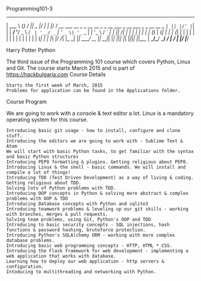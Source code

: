Programming101-3

______                                              _               __  _____  __  
| ___ \                                            (_)             /  ||  _  |/  |
| |_/ / __ ___   __ _ _ __ __ _ _ __ ___  _ __ ___  _ _ __   __ _  `| || |/' |`| |
|  __/ '__/ _ \ / _` | '__/ _` | '_ ` _ \| '_ ` _ \| | '_ \ / _` |  | ||  /| | | |
| |  | | | (_) | (_| | | | (_| | | | | | | | | | | | | | | | (_| | _| |\ |_/ /_| |_
\_|  |_|  \___/ \__, |_|  \__,_|_| |_| |_|_| |_| |_|_|_| |_|\__, | \___/\___/ \___/
                 __/ |                                       __/ |
                |___/                                       |___/

Harry Potter Python

The third issue of the Programming 101 course which covers Python, Linux and Git. The course starts March 2015 and is part of https://hackbulgaria.com
Course Details

    Starts the first week of March, 2015
    Problems for application can be found in the Applications folder.

Course Program

We are going to work with a console & text editor a lot. Linux is a mandatory operating system for this course.

    Introducing basic git usage - how to install, configure and clone stuff.
    Introducing the editors we are going to work with - Sublime Text & Atom
    We will start with basic Python tasks, to get familiar with the syntax and basic Python structures
    Introducing PEP8 formatting & plugins. Getting religious about PEP8.
    Introducing Linux & the shell - basic commands. We will install and compile a lot of things!
    Introducing TDD (Test Driven Development) as a way of living & coding. Getting religious about TDD.
    Solving lots of Python problems with TDD.
    Introducing OOP concepts in Python & solving more abstract & complex problems with OOP & TDD
    Introducing Database concepts with Python and sqlite3
    Introducing teamwork problems & leveling up our git skills - working with branches, merges & pull requests.
    Solving team problems, using Git, Python's OOP and TDD
    Introducing to basic security concepts - SQL injections, hash functions & password hashing, bruteforce protection.
    Introducing Python's SQLAlchemy ORM - working with more complex database problems.
    Introducing basic web programming concepts - HTTP, HTML * CSS.
    Introducing the Flask framework for web development - implementing a web application that works with database.
    Learning how to deploy our web application - http servers & configuration.
    Intoducing to multithreading and networking with Python.
